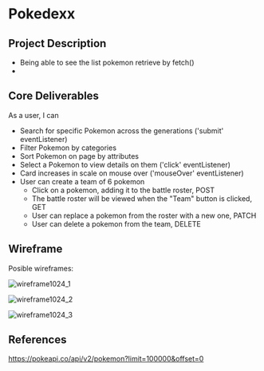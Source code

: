 # Pokedexx
## Project Description
- Being able to see the list pokemon retrieve by fetch()
- 


## Core Deliverables

As a user, I can
- Search for specific Pokemon across the generations ('submit' eventListener)
- Filter Pokemon by categories
- Sort Pokemon on page by attributes
- Select a Pokemon to view details on them ('click' eventListener)
- Card increases in scale on mouse over ('mouseOver' eventListener)
- User can create a team of 6 pokemon
  * Click on a pokemon, adding it to the battle roster, POST
  * The battle roster will be viewed when the "Team" button is clicked, GET
  * User can replace a pokemon from the roster with a new one, PATCH
  * User can delete a pokemon from the team, DELETE

## Wireframe

Posible wireframes:

![wireframe1024_1](https://github.com/user-attachments/assets/c0bff199-b70b-45b6-966a-fac658e43c05)



![wireframe1024_2](https://github.com/user-attachments/assets/66bdc758-ca54-4cde-9399-163d46fccbca)



![wireframe1024_3](https://github.com/user-attachments/assets/4cacb80f-7540-4942-bc3f-9abcfba15f8c)



## References

https://pokeapi.co/api/v2/pokemon?limit=100000&offset=0